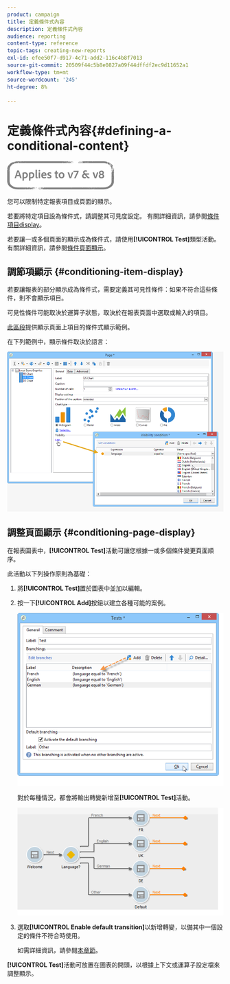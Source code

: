 ```yaml
---
product: campaign
title: 定義條件式內容
description: 定義條件式內容
audience: reporting
content-type: reference
topic-tags: creating-new-reports
exl-id: efee50f7-d917-4c71-add2-116c4b8f7013
source-git-commit: 20509f44c5b8e0827a09f44dffdf2ec9d11652a1
workflow-type: tm+mt
source-wordcount: '245'
ht-degree: 8%

---
```


# 定義條件式內容{#defining-a-conditional-content}

![](../../assets/common.svg)

您可以限制特定報表項目或頁面的顯示。

若要將特定項目設為條件式，請調整其可見度設定。 有關詳細資訊，請參閱[條件項目display](#conditioning-item-display)。

若要讓一或多個頁面的顯示成為條件式，請使用&#x200B;**[!UICONTROL Test]**&#x200B;類型活動。 有關詳細資訊，請參閱[條件頁面顯示](#conditioning-page-display)。

## 調節項顯示 {#conditioning-item-display}

若要讓報表的部分顯示成為條件式，需要定義其可見性條件：如果不符合這些條件，則不會顯示項目。

可見性條件可能取決於運算子狀態，取決於在報表頁面中選取或輸入的項目。

[此區段](../../web/using/form-rendering.md#defining-fields-conditional-display)提供顯示頁面上項目的條件式顯示範例。

在下列範例中，顯示條件取決於語言：

![](assets/reporting_display_condition.png)

## 調整頁面顯示 {#conditioning-page-display}

在報表圖表中，**[!UICONTROL Test]**&#x200B;活動可讓您根據一或多個條件變更頁面順序。

此活動以下列操作原則為基礎：

1. 將&#x200B;**[!UICONTROL Test]**&#x200B;置於圖表中並加以編輯。
1. 按一下&#x200B;**[!UICONTROL Add]**&#x200B;按鈕以建立各種可能的案例。

   ![](assets/reporting_test_sample.png)

   對於每種情況，都會將輸出轉變新增至&#x200B;**[!UICONTROL Test]**&#x200B;活動。

   ![](assets/reporting_test_transitions.png)

1. 選取&#x200B;**[!UICONTROL Enable default transition]**&#x200B;以新增轉變，以備其中一個設定的條件不符合時使用。

   如需詳細資訊，請參閱[本章節](../../web/using/defining-web-forms-page-sequencing.md#conditional-page-display)。

**[!UICONTROL Test]**&#x200B;活動可放置在圖表的開頭，以根據上下文或運算子設定檔來調整顯示。
